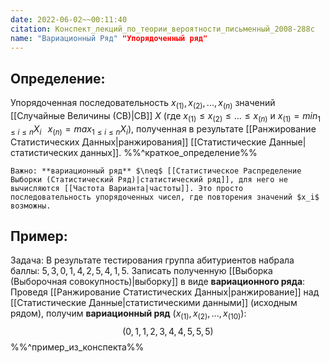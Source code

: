 ```yaml
---
date: 2022-06-02~~00:11:40
citation: Конспект_лекций_по_теории_вероятности_письменный_2008-288с
name: "Вариационный Ряд" "Упорядоченный ряд"
---
```

## Определение:
Упорядоченная последовательность $x_{(1)}, x_{(2)}, ...,x_{(n)}$ значений [[Случайные Величины (СВ)|СВ]] $X$ (где $x_{(1)} \leq x_{(2)} \leq ... \leq x_{(n)}$ и $x_{(1)} = min_{1\leq i\leq n}{X_i}\;\;\;x_{(n)} = max_{1\leq i \leq n}{X_i}$), полученная в результате [[Ранжирование Статистических Данных|ранжирования]] [[Статистические Данные|статистических данных]].
%%^краткое_определение%%
```ad-important
Важно: **вариационный ряд** $\neq$ [[Статистическое Распределение Выборки (Статистический Ряд)|статистический ряд]], для него не вычисляются [[Частота Варианта|частоты]]. Это просто последовательность упорядоченных чисел, где повторения значений $x_i$ возможны.
```

## Пример:
Задача:
В результате тестирования группа абитуриентов набрала баллы: $5, 3,0,1,4,2,5,4,1,5$.
Записать полученную [[Выборка (Выборочная совокупность)|выборку]] в виде **вариационного ряда**:
Проведя [[Ранжирование Статистических Данных|ранжирование]] над [[Статистические Данные|статистическими данными]] (исходным рядом), получим **вариационный ряд** $(x_{(1)}, x_{(2)}, ..., x_{(10)})$:
$$(0,1,1,2,3,4,4,5,5,5)$$
%%^пример_из_конспекта%% 